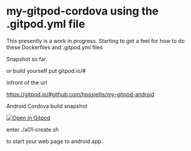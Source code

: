 # my-gitpod-cordova using the .gitpod.yml file


This presently is a work in progress. Starting to get a feel for how to do these Dockerfiles and .gitpod.yml files


Snapshot so far.



or build yourself put 
gitpod.io/# 

infront of the url

https://gitpod.io/#github.com/hpssjellis/my-gitpod-android



Android Cordova build snapshot

[![Open in Gitpod](https://gitpod.io/button/open-in-gitpod.svg)](https://gitpod.io#snapshot/7eecb695-6297-420f-b270-6dbd72517687)


enter ./a01-create.sh 

to start your web page to android app.


